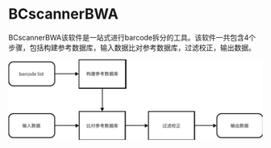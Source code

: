 # BCscannerBWA
 
BCscannerBWA该软件是一站式进行barcode拆分的工具。该软件一共包含4个步骤，包括构建参考数据库，输入数据比对参考数据库，过滤校正，输出数据。

![alt text](image.png)